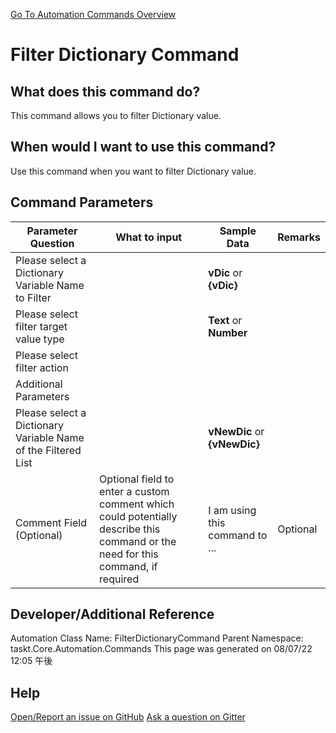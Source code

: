 <!--TITLE: Filter Dictionary Command -->
<!-- SUBTITLE: a command in the Dictionary Commands group. -->
[Go To Automation Commands Overview](/automation-commands.md)


# Filter Dictionary Command


## What does this command do?
This command allows you to filter Dictionary value.


## When would I want to use this command?
Use this command when you want to filter Dictionary value.


## Command Parameters
| Parameter Question   	| What to input  	|  Sample Data 	| Remarks  	|
| ---                    | ---               | ---           | ---       |
|Please select a Dictionary Variable Name to Filter||**vDic** or **{vDic}**||
|Please select filter target value type||**Text** or **Number**||
|Please select filter action||||
|Additional Parameters||||
|Please select a Dictionary Variable Name of the Filtered List||**vNewDic** or **{vNewDic}**||
|Comment Field (Optional)|Optional field to enter a custom comment which could potentially describe this command or the need for this command, if required|I am using this command to ...|Optional|














## Developer/Additional Reference
Automation Class Name: FilterDictionaryCommand
Parent Namespace: taskt.Core.Automation.Commands
This page was generated on 08/07/22 12:05 午後


## Help
[Open/Report an issue on GitHub](https://github.com/saucepleez/taskt/issues/new)
[Ask a question on Gitter](https://gitter.im/taskt-rpa/Lobby)
